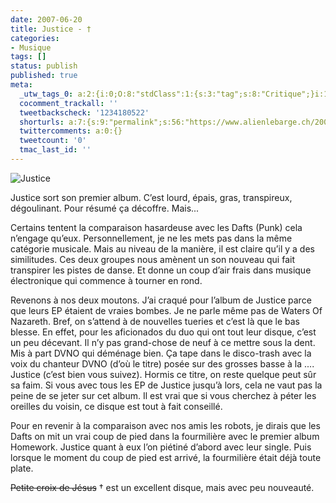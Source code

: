 ```yaml
---
date: 2007-06-20
title: Justice - †
categories:
- Musique
tags: []
status: publish
published: true
meta:
  _utw_tags_0: a:2:{i:0;O:8:"stdClass":1:{s:3:"tag";s:8:"Critique";}i:1;O:8:"stdClass":1:{s:3:"tag";s:7:"Musique";}}
  cocomment_trackall: ''
  tweetbackscheck: '1234180522'
  shorturls: a:7:{s:9:"permalink";s:56:"https://www.alienlebarge.ch/2007/06/20/justice-%e2%80%a0/";s:7:"tinyurl";s:25:"https://tinyurl.com/c6bw3k";s:4:"isgd";s:17:"https://is.gd/iNRK";s:5:"bitly";s:19:"https://bit.ly/16qLb";s:5:"snipr";s:22:"https://snipr.com/bibpp";s:5:"snurl";s:22:"https://snurl.com/bibpp";s:7:"snipurl";s:24:"https://snipurl.com/bibpp";}
  twittercomments: a:0:{}
  tweetcount: '0'
  tmac_last_id: ''
---
```

 <img src="https://dlgjp9x71cipk.cloudfront.net/2007/06/justice.png" alt="Justice" />

Justice sort son premier album. C’est lourd, épais, gras, transpireux, dégoulinant. Pour résumé ça décoffre. Mais...

<!--more-->

Certains tentent la comparaison hasardeuse avec les Dafts (Punk) cela n’engage qu’eux. Personnellement, je ne les mets pas dans la même catégorie musicale. Mais au niveau de la manière, il est claire qu’il y a des similitudes. Ces deux groupes nous amènent un son nouveau qui fait transpirer les pistes de danse. Et donne un coup d’air frais dans musique électronique qui commence à tourner en rond.

Revenons à nos deux moutons.
J’ai craqué pour l’album de Justice parce que leurs EP étaient de vraies bombes. Je ne parle même pas de Waters Of Nazareth. Bref, on s’attend à de nouvelles tueries et c’est là que le bas blesse. En effet, pour les aficionados du duo qui ont tout leur disque, c’est un peu décevant. Il n’y pas grand-chose de neuf à ce mettre sous la dent. Mis à part DVNO qui déménage bien. Ça tape dans le disco-trash avec la voix du chanteur DVNO (d’où le titre) posée sur des grosses basse à la .... Justice (c’est bien vous suivez). Hormis ce titre, on reste quelque peut sûr sa faim.
Si vous avec tous les EP de Justice jusqu’à lors, cela ne vaut pas la peine de se jeter sur cet album. Il est vrai que si vous cherchez à péter les oreilles du voisin, ce disque est tout à fait conseillé.

Pour en revenir à la comparaison avec nos amis les robots, je dirais que les Dafts on mit un vrai coup de pied dans la fourmilière avec le premier album Homework. Justice quant à eux l’on piétiné d’abord avec leur single. Puis lorsque le moment du coup de pied est arrivé, la fourmilière était déjà toute plate.

<strike>Petite croix de Jésus</strike> † est un excellent disque, mais avec peu nouveauté.

